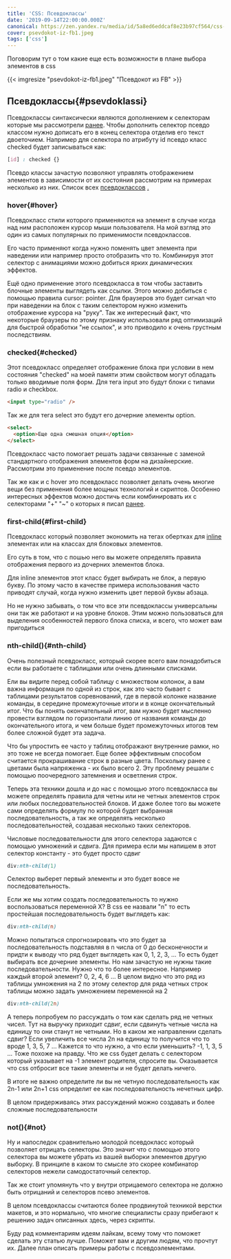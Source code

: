 ```yaml
---
title: 'CSS: Псевдоклассы'
date: '2019-09-14T22:00:00.000Z'
canonical: https://zen.yandex.ru/media/id/5a8ed6eddcaf8e23b97cf564/css-psevdoklassy-5d357e5d998ed600ae41dd04
cover: psevdokot-iz-fb1.jpeg
tags: ['css']
---
```

Поговорим тут о том какие еще есть возможности в плане выбора элементов в css

<!--more-->
{{< imgresize "psevdokot-iz-fb1.jpeg" "Псевдокот из FB" >}} 

## Псевдоклассы{#psevdoklassi} 

Псевдоклассы синтаксически являются дополнением к селекторам которые мы рассмотрели [ранее](/blog/osnovi-sss-selektori). Чтобы дополнить селектор псевдо классом нужно дописать его в конец селектора отделив его текст двоеточием. Например для селектора по атрибуту id псевдо класс checked будет записываться как:

```css
[id] : checked {}
``` 

Псевдо классы зачастую позволяют управлять отображением элементов в зависимости от их состояния рассмотрим на примерах несколько из них. Список всех [псевдоклассов](https://developer.mozilla.org/en-US/docs/Web/CSS/Pseudo-classes) [.](https://developer.mozilla.org/ru/docs/Web/CSS/%D0%9F%D1%81%D0%B5%D0%B2%D0%B4%D0%BE-%D0%BA%D0%BB%D0%B0%D1%81%D1%81%D1%8B)

### hover{#hover} 

Псевдокласс стили которого применяются на элемент в случае когда над ним расположен курсор мыши пользователя. На мой взгляд это один из самых популярных по применимости псевдоклассов.

Его часто применяют когда нужно поменять цвет элемента при наведении или например просто отобразить что то. Комбинируя этот селектор с анимациями можно добиться ярких динамических эффектов.

Ещё одно применение этого псевдокласса в том чтобы заставить блочные элементы выглядеть как ссылки. Этого можно добиться с помощью правила cursor: pointer. Для браузеров это будет сигнал что при наведении на блок с таким селектором нужно изменить отображение курсора на "руку". Так же интересный факт, что некоторые браузеры по этому признаку использовали ряд оптимизаций для быстрой обработки "не ссылок", и это приводило к очень грустным последствиям.

### checked{#checked} 

Этот псевдокласс определяет отображение блока при условии в нем состояния "checked" на моей памяти этим свойством могут обладать только вводимые поля форм. Для тега input это будут блоки с типами radio и checkbox.

```html
<input type="radio" />
``` 

Так же для тега select это будут его дочерние элементы option.

```html
<select>
  <option>Еще одна смешная опция</option>
</select>
``` 

Псевдокласс часто помогает решать задачи связанные с заменой стандартного отображения элементов форм на дизайнерские. Рассмотрим это применение после псевдо элементов.

Так же как и с hover это псевдокласс позволяет делать очень многие вещи без применения более мощных технологий и скриптов. Особенно интересных эффектов можно достичь если комбинировать их с селекторами "+" "~" о которых я писал [ранее](/blog/osnovi-sss-kombinatori).

### first-child{#first-child} 

Псевдокласс который позволяет экономить на тегах обертках для [inline](/blog/css-bloki-inline) элементах или на классах для блоковых элементов.

Его суть в том, что с пошью него вы можете определять правила отображения первого из дочерних элементов блока.

Для inline элементов этот класс будет выбирать не блок, а первую букву. По этому часто в качестве примера использования часто приводят случай, когда нужно изменить цвет первой буквы абзаца.

Но не нужно забывать, о том что все эти псевдоклассы универсальны они так же работают и на уровне блоков. Этим можно пользоваться для выделения особенностей первого блока списка, и всего, что может вам пригодиться

### nth-child(){#nth-child} 

Очень полезный псевдокласс, который скорее всего вам понадобиться если вы работаете с таблицами или очень длинными списками.

Ели вы видите перед собой таблицу с множеством колонок, а вам важна информация по одной из строк, как это часто бывает с таблицами результатов соревнований, где в первой колонке название команды, в середине промежуточные итоги и в конце окончательный итог. Что бы понять окончательный итог, вам нужно будет мысленно провести взглядом по горизонтали линию от названия команды до окончательного итога, и чем больше будет промежуточных итогов тем более сложной будет эта задача.

Что бы упростить ее часто у таблиц отображают внутренние рамки, но это тоже не всегда помогает. Еще более эффективным способом считается прокрашивание строк в разные цвета. Поскольку ранее с цветами была напряженка - их было всего 2. Эту проблему решали с помощью поочередного затемнения и осветления строк.

Теперь эта техники дошла и до нас с помощью этого псевдокласса вы можете определять правила для четны или не четных элементов строк или любых последовательностей блоков. И даже более того вы можете сами определять формулу по которой будет выбранная последовательность, а так же определять несколько последовательностей, создавая несколько таких селекторов.

Числовые последовательности для этого селектора задаются с помощью умножений и сдвига. Для примера если мы напишем в этот селектор константу - это будет просто сдвиг

```css
div:nth-child(1)
``` 

Селектор выберет первый элементы и это будет вовсе не последовательность.

Если же мы хотим создать последовательность то нужно воспользоваться переменной X? В css ее назвали "n" то есть простейшая последовательность будет выглядеть как:

```css
div:nth-child(n)
``` 

Можно попытаться спрогнозировать что это будет за последовательность подставляя в n числа от 0 до бесконечности и придти к выводу что ряд будет выглядеть как 0, 1, 2, 3, ... То есть будет выбирать все дочерние элементы. Но нам зачастую не нужны такие последовательности. Нужно что то более интересное. Например каждый второй элемент? 0, 2, 4, 6 ... В целом видно что это ряд из таблицы умножения на 2 по этому селектор для ряда четных строк таблицы можно задать умножением переменной на 2

```css
div:nth-child(2n)
``` 

А теперь попробуем по рассуждать о том как сделать ряд не четных чисел. Тут на выручку приходит сдвиг, если сдвинуть четные числа на единицу то они станут не четными. Но в каком же направлении сделать сдвиг? Если увеличить все числа 2n на единицу то получится что то вроде 1, 3, 5, 7 ... Кажется то что нужно, а что если уменьшить? -1, 1, 3, 5 ... Тоже похоже на правду. Что же css будет делать с селектором который указывает на -1 элемент родителя, спросите вы. Оказывается что css отбросит все такие элементы и не будет делать ничего.

В итоге не важно определите ли вы не четную последовательность как 2n-1 или 2n+1 css определит ее как последовательность нечетных цифр.

В целом придерживаясь этих рассуждений можно создавать и более сложные последовательности

### not(){#not} 

Ну и напоследок сравнительно молодой псевдокласс который позволяет отрицать селекторы. Это значит что с помощью этого селектора вы можете убрать из вашей выборки элементов другую выборку. В принципе в каком то смысле это скорее комбинатор селекторов нежели самодостаточный селектор.

Так же стоит упомянуть что у внутри отрицаемого селектора не должно быть отрицаний и селекторов псево элементов.

В целом псевдоклассы считаются более продвинутой техникой верстки макетов, и это нормально, что многие специалисты сразу прибегают к решению задач описанных здесь, через скрипты.

Буду рад комментариям идеям лайкам, всему тому что поможет сделать эту статью лучше. Поможет вам и другим людям, что прочтут их. Далее план описать примеры работы с псевдоэлементами.

